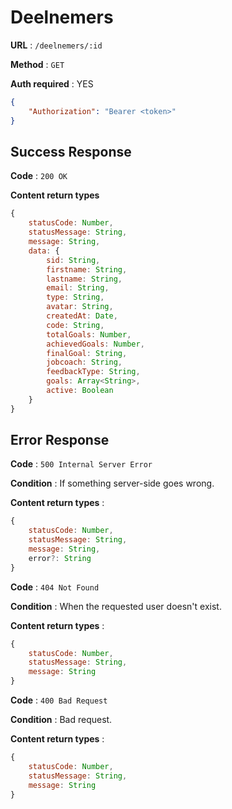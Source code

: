 # Deelnemers

**URL** : `/deelnemers/:id`

**Method** : `GET`

**Auth required** : YES
```json
{
    "Authorization": "Bearer <token>"
}
```

## Success Response

**Code** : `200 OK`

**Content return types**

```js
{
    statusCode: Number,
    statusMessage: String,
    message: String,
    data: {
        sid: String,
        firstname: String,
        lastname: String,
        email: String,
        type: String,
        avatar: String,
        createdAt: Date,
        code: String,
        totalGoals: Number,
        achievedGoals: Number,
        finalGoal: String,
        jobcoach: String,
        feedbackType: String,
        goals: Array<String>,
        active: Boolean
    }
}
```

## Error Response

**Code** : `500 Internal Server Error`

**Condition** : If something server-side goes wrong.

**Content return types** :

```js
{
    statusCode: Number,
    statusMessage: String,
    message: String,
    error?: String
}
```

**Code** : `404 Not Found`

**Condition** : When the requested user doesn't exist.

**Content return types** :

```js
{
    statusCode: Number,
    statusMessage: String,
    message: String
}
```

**Code** : `400 Bad Request`

**Condition** : Bad request.

**Content return types** :

```js
{
    statusCode: Number,
    statusMessage: String,
    message: String
}
```